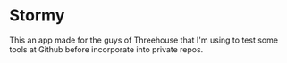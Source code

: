 # Stormy

This an app made for the guys of Threehouse that I'm using to test some
tools at Github before incorporate into private repos.
